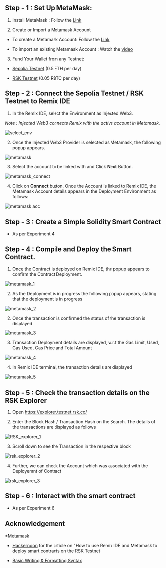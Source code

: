 ## Step - 1 : Set Up MetaMask:
1. Install MetaMask : Follow the [Link](https://support.metamask.io/hc/en-us/articles/360015489531-Getting-started-with-MetaMask)
   
2. Create or Import a Metamask Account
   
- To create a Metamask Account: Follow the [Link](https://ethereum.stackexchange.com/questions/148830/i-need-a-whole-new-metamask-account-with-a-whole-new-seed-phrase#:~:text=Choose%20%22Create%20a%20Wallet%22%20and,offline%20in%20a%20secure%20place)
  
- To import an existing Metamask Account : Watch the [video](https://www.youtube.com/watch?v=GS1asrK0glI)

3. Fund Your Wallet from any Testnet:
  
* [Sepolia Testnet](https://github.com/LifnaJos/Getting-funds-from-Testnets-to-Metamask-Wallet#steps-to-get-funds-from-sepolia-testnet) (0.5 ETH per day)
  
* [RSK Testnet](https://github.com/LifnaJos/Getting-funds-from-Testnets-to-Metamask-Wallet#steps-to-get-funds-from-rsk-testnet)  (0.05 RBTC per day)

## Step - 2 : Connect the Sepolia Testnet  / RSK Testnet to Remix IDE
1. In the Remix IDE, select the Environment as Injected Web3.

*Note : Injected Web3 connects Remix with the active account in Metamask.*

![select_env](https://github.com/LifnaJos/Embedding-Metamask-wallet-with-Remix-IDE-and-perform-transactions/blob/main/images/Screenshot%20from%202023-09-12%2023-07-49.png)

2. Once the Injected Web3 Provider is selected as Metamask, the following popup appears. 

![metamask](https://github.com/LifnaJos/Embedding-Metamask-wallet-with-Remix-IDE-and-perform-transactions/blob/main/images/metamask.jpg)

3. Select the account to be linked with and Click **Next** Button. 

![metamask_connect](https://github.com/LifnaJos/Embedding-Metamask-wallet-with-Remix-IDE-and-perform-transactions/blob/main/images/metamask_connect.jpg)

4. Click on **Connect** button. Once the Account is linked to Remix IDE, the Metamask Account details appears in the Deployment Environment as follows:

![metamask acc](https://github.com/LifnaJos/Embedding-Metamask-wallet-with-Remix-IDE-and-perform-transactions/blob/main/images/metamask_acc.jpg)   

## Step - 3 : Create a Simple Solidity Smart Contract
- As per Experiment 4
  
## Step - 4 : Compile and Deploy the Smart Contract.

1. Once the Contract is deployed on Remix IDE, the popup appears to confirm the Contract Deployment.

![metamask_1](https://github.com/LifnaJos/Embedding-Metamask-wallet-with-Remix-IDE-and-perform-transactions/blob/main/images/metamask_1.jpg)
 
2. As the Deployment is in progress the following popup appears, stating that the deployment is in progress

![metamask_2](https://github.com/LifnaJos/Embedding-Metamask-wallet-with-Remix-IDE-and-perform-transactions/blob/main/images/metamask_2.jpg)

2. Once the transaction is confirmed the status of the transaction is displayed

![metamask_3](https://github.com/LifnaJos/Embedding-Metamask-wallet-with-Remix-IDE-and-perform-transactions/blob/main/images/metamask_3.jpg)

3. Transaction Deployment details are displayed, w.r.t the Gas Limit, Used, Gas Used, Gas Price and Total Amount

![metamask_4](https://github.com/LifnaJos/Embedding-Metamask-wallet-with-Remix-IDE-and-perform-transactions/blob/main/images/metamask_4.jpg)

4. In Remix IDE terminal, the transaction details are displayed

![metamask_5](https://github.com/LifnaJos/Embedding-Metamask-wallet-with-Remix-IDE-and-perform-transactions/blob/main/images/metamask_5.jpg)

## Step - 5 : Check the transaction details on the RSK Explorer
1. Open https://explorer.testnet.rsk.co/

2. Enter the Block Hash / Transaction Hash on the Search. The details of the transactions are displayed as follows

![RSK_explorer_1](https://github.com/LifnaJos/Embedding-Metamask-wallet-with-Remix-IDE-and-perform-transactions/blob/main/images/rsk_explorer_1.jpg)

3. Scroll down to see the Transaction in the respective block

![rsk_explorer_2](https://github.com/LifnaJos/Embedding-Metamask-wallet-with-Remix-IDE-and-perform-transactions/blob/main/images/rsk_explorer_2.jpg)

4. Further, we can check the Account which was associated with the Deployemnt of Contract 

![rsk_explorer_3](https://github.com/LifnaJos/Embedding-Metamask-wallet-with-Remix-IDE-and-perform-transactions/blob/main/images/rsk_explorer_3.jpg)

## Step - 6 : Interact with the smart contract 
- As per Experiment 6

## Acknowledgement
*[Metamask](https://support.metamask.io/hc/en-us/articles/360015489531-Getting-started-with-MetaMask)

* [Hackernoon](https://hackernoon.com/how-to-use-remix-and-metamask-to-deploy-smart-contracts-on-the-rsk-testnet-zt393xfz) for the article on "How to use Remix IDE and Metamask to deploy smart contracts on the RSK Testnet

* [Basic Writing & Formatting Syntax](https://docs.github.com/en/get-started/writing-on-github/getting-started-with-writing-and-formatting-on-github/basic-writing-and-formatting-syntax)
